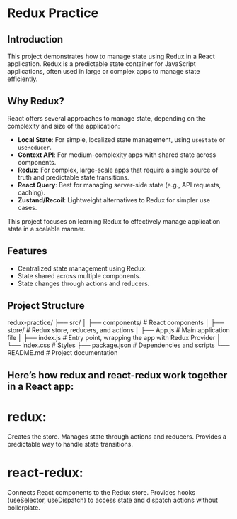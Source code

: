 # Redux Practice

## Introduction
This project demonstrates how to manage state using Redux in a React application. Redux is a predictable state container for JavaScript applications, often used in large or complex apps to manage state efficiently.

## Why Redux?
React offers several approaches to manage state, depending on the complexity and size of the application:

- **Local State**: For simple, localized state management, using `useState` or `useReducer`.
- **Context API**: For medium-complexity apps with shared state across components.
- **Redux**: For complex, large-scale apps that require a single source of truth and predictable state transitions.
- **React Query**: Best for managing server-side state (e.g., API requests, caching).
- **Zustand/Recoil**: Lightweight alternatives to Redux for simpler use cases.

This project focuses on learning Redux to effectively manage application state in a scalable manner.

## Features
- Centralized state management using Redux.
- State shared across multiple components.
- State changes through actions and reducers.

## Project Structure
redux-practice/
├── src/
│   ├── components/        # React components
│   ├── store/             # Redux store, reducers, and actions
│   ├── App.js             # Main application file
│   ├── index.js           # Entry point, wrapping the app with Redux Provider
│   └── index.css          # Styles
├── package.json           # Dependencies and scripts
└── README.md              # Project documentation

## Here’s how redux and react-redux work together in a React app:

# redux:

Creates the store.
Manages state through actions and reducers.
Provides a predictable way to handle state transitions.

# react-redux:

Connects React components to the Redux store.
Provides hooks (useSelector, useDispatch) to access state and dispatch actions without boilerplate.